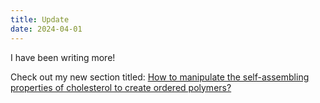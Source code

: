 ```yaml
---
title: Update
date: 2024-04-01
---
```

I have been writing more!

Check out my new section titled: [How to manipulate the self-assembling properties of cholesterol to create ordered polymers?](/science/cholesterol_polymers/introduction)



